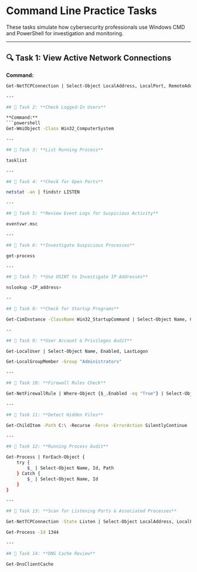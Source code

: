 # Command Line Practice Tasks

These tasks simulate how cybersecurity professionals use Windows CMD and PowerShell for investigation and monitoring.

---

## 🔍 Task 1: View Active Network Connections

**Command:**
```bash
Get-NetTCPConnection | Select-Object LocalAddress, LocalPort, RemoteAddress, RemotePort, State, OwningProcess

---

## 👥 Task 2: **Check Logged-In Users**

**Command:**
```powershell
Get-WmiObject -Class Win32_ComputerSystem

---

## 👥 Task 3: **List Running Process**

tasklist

---

## 👥 Task 4: **Check for Open Ports**

netstat -an | findstr LISTEN

---

## 👥 Task 5: **Review Event Logs for Suspicious Activity**

eventvwr.msc

---

## 👥 Task 6: **Investigate Suspicious Processes**

get-process

---

## 👥 Task 7: **Use OSINT to Investigate IP Addresses**

nslookup <IP_address>

--

## 👥 Task 8: **Check for Startup Programs**

Get-CimInstance -ClassName Win32_StartupCommand | Select-Object Name, Command, Location

--

## 👥 Task 9: **User Account & Privileges Audit**

Get-LocalUser | Select-Object Name, Enabled, LastLogon

Get-LocalGroupMember -Group "Administrators"

---

## 👥 Task 10: **Firewall Rules Check**

Get-NetFirewallRule | Where-Object {$_.Enabled -eq "True"} | Select-Object DisplayName, Direction, Action, Profile

---

## 👥 Task 11: **Detect Hidden Files**

Get-ChildItem -Path C:\ -Recurse -Force -ErrorAction SilentlyContinue | Where-Object { $_.Attributes -match "Hidden" } | Select-Object FullName, Attributes

---

## 👥 Task 12: **Running Process Audit**

Get-Process | ForEach-Object {
    try {
        $_ | Select-Object Name, Id, Path
    } Catch {
        $_ | Select-Object Name, Id
    }
}

---

## 👥 Task 13: **Scan for Listening Ports & Associated Processes**

Get-NetTCPConnection -State Listen | Select-Object LocalAddress, LocalPort, OwningProcess

Get-Process -Id 1344

---

## 👥 Task 14: **DNS Cache Review**

Get-DnsClientCache














